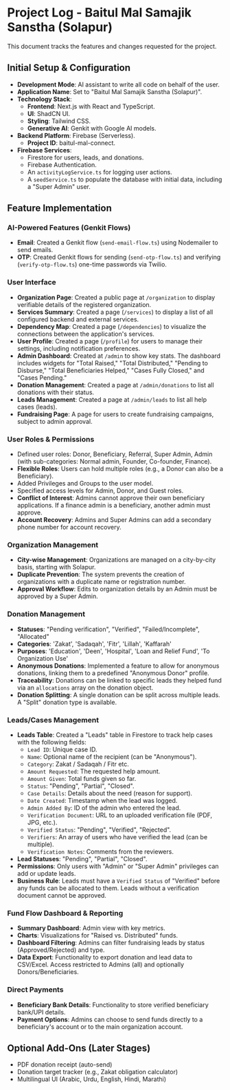 # Project Log - Baitul Mal Samajik Sanstha (Solapur)

This document tracks the features and changes requested for the project.

## Initial Setup & Configuration

- **Development Mode**: AI assistant to write all code on behalf of the user.
- **Application Name**: Set to "Baitul Mal Samajik Sanstha (Solapur)".
- **Technology Stack**: 
  - **Frontend**: Next.js with React and TypeScript.
  - **UI**: ShadCN UI.
  - **Styling**: Tailwind CSS.
  - **Generative AI**: Genkit with Google AI models.
- **Backend Platform**: Firebase (Serverless).
  - **Project ID**: baitul-mal-connect.
- **Firebase Services**:
  - Firestore for users, leads, and donations.
  - Firebase Authentication.
  - An `activityLogService.ts` for logging user actions.
  - A `seedService.ts` to populate the database with initial data, including a "Super Admin" user.

## Feature Implementation

### AI-Powered Features (Genkit Flows)

- **Email**: Created a Genkit flow (`send-email-flow.ts`) using Nodemailer to send emails.
- **OTP**: Created Genkit flows for sending (`send-otp-flow.ts`) and verifying (`verify-otp-flow.ts`) one-time passwords via Twilio.

### User Interface
- **Organization Page**: Created a public page at `/organization` to display verifiable details of the registered organization.
- **Services Summary**: Created a page (`/services`) to display a list of all configured backend and external services.
- **Dependency Map**: Created a page (`/dependencies`) to visualize the connections between the application's services.
- **User Profile**: Created a page (`/profile`) for users to manage their settings, including notification preferences.
- **Admin Dashboard**: Created at `/admin` to show key stats. The dashboard includes widgets for "Total Raised," "Total Distributed," "Pending to Disburse," "Total Beneficiaries Helped," "Cases Fully Closed," and "Cases Pending."
- **Donation Management**: Created a page at `/admin/donations` to list all donations with their status.
- **Leads Management**: Created a page at `/admin/leads` to list all help cases (leads).
- **Fundraising Page**: A page for users to create fundraising campaigns, subject to admin approval.

### User Roles & Permissions

- Defined user roles: Donor, Beneficiary, Referral, Super Admin, Admin (with sub-categories: Normal admin, Founder, Co-founder, Finance).
- **Flexible Roles**: Users can hold multiple roles (e.g., a Donor can also be a Beneficiary).
- Added Privileges and Groups to the user model.
- Specified access levels for Admin, Donor, and Guest roles.
- **Conflict of Interest**: Admins cannot approve their own beneficiary applications. If a finance admin is a beneficiary, another admin must approve.
- **Account Recovery**: Admins and Super Admins can add a secondary phone number for account recovery.

### Organization Management
- **City-wise Management**: Organizations are managed on a city-by-city basis, starting with Solapur.
- **Duplicate Prevention**: The system prevents the creation of organizations with a duplicate name or registration number.
- **Approval Workflow**: Edits to organization details by an Admin must be approved by a Super Admin.

### Donation Management

- **Statuses**: "Pending verification", "Verified", "Failed/Incomplete", "Allocated"
- **Categories**: 'Zakat', 'Sadaqah', 'Fitr', 'Lillah', 'Kaffarah'
- **Purposes**: 'Education', 'Deen', 'Hospital', 'Loan and Relief Fund', 'To Organization Use'
- **Anonymous Donations**: Implemented a feature to allow for anonymous donations, linking them to a predefined "Anonymous Donor" profile.
- **Traceability**: Donations can be linked to specific leads they helped fund via an `allocations` array on the donation object.
- **Donation Splitting**: A single donation can be split across multiple leads. A "Split" donation type is available.

### Leads/Cases Management
- **Leads Table**: Created a "Leads" table in Firestore to track help cases with the following fields:
    - `Lead ID`: Unique case ID.
    - `Name`: Optional name of the recipient (can be "Anonymous").
    - `Category`: Zakat / Sadaqah / Fitr etc.
    - `Amount Requested`: The requested help amount.
    - `Amount Given`: Total funds given so far.
    - `Status`: "Pending", "Partial", "Closed".
    - `Case Details`: Details about the need (reason for support).
    - `Date Created`: Timestamp when the lead was logged.
    - `Admin Added By`: ID of the admin who entered the lead.
    - `Verification Document`: URL to an uploaded verification file (PDF, JPG, etc.).
    - `Verified Status`: "Pending", "Verified", "Rejected".
    - `Verifiers`: An array of users who have verified the lead (can be multiple).
    - `Verification Notes`: Comments from the reviewers.
- **Lead Statuses**: "Pending", "Partial", "Closed".
- **Permissions**: Only users with "Admin" or "Super Admin" privileges can add or update leads.
- **Business Rule**: Leads must have a `Verified Status` of "Verified" before any funds can be allocated to them. Leads without a verification document cannot be approved.

### Fund Flow Dashboard & Reporting
- **Summary Dashboard**: Admin view with key metrics.
- **Charts**: Visualizations for "Raised vs. Distributed" funds.
- **Dashboard Filtering**: Admins can filter fundraising leads by status (Approved/Rejected) and type.
- **Data Export**: Functionality to export donation and lead data to CSV/Excel. Access restricted to Admins (all) and optionally Donors/Beneficiaries.

### Direct Payments
- **Beneficiary Bank Details**: Functionality to store verified beneficiary bank/UPI details.
- **Payment Options**: Admins can choose to send funds directly to a beneficiary's account or to the main organization account.

## Optional Add-Ons (Later Stages)

- PDF donation receipt (auto-send)
- Donation target tracker (e.g., Zakat obligation calculator)
- Multilingual UI (Arabic, Urdu, English, Hindi, Marathi)
